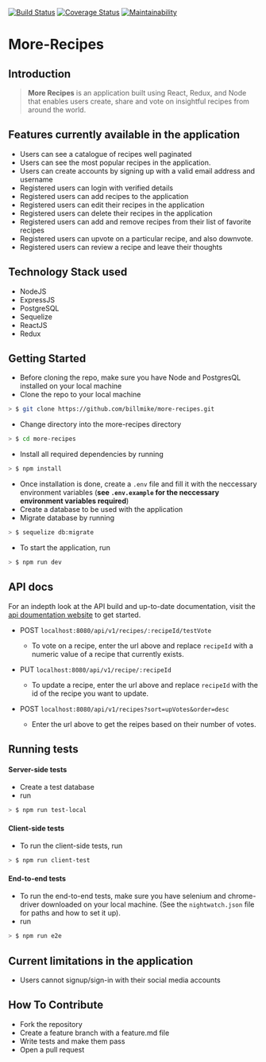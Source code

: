 [![Build Status](https://travis-ci.org/Billmike/More-Recipes.svg?branch=develop)](https://travis-ci.org/Billmike/More-Recipes) [![Coverage Status](https://coveralls.io/repos/github/Billmike/More-Recipes/badge.svg?branch=develop)](https://coveralls.io/github/Billmike/More-Recipes?branch=develop)
[![Maintainability](https://api.codeclimate.com/v1/badges/49c250c64c46d991a656/maintainability)](https://codeclimate.com/github/Billmike/More-Recipes/maintainability)

# More-Recipes

## Introduction

> **More Recipes** is an application built using React, Redux, and Node that enables users create, share and vote on insightful recipes from around the world.

## Features currently available in the application

* Users can see a catalogue of recipes well paginated
* Users can see the most popular recipes in the application.
* Users can create accounts by signing up with a valid email address and username
* Registered users can login with verified details
* Registered users can add recipes to the application
* Registered users can edit their recipes in the application
* Registered users can delete their recipes in the application
* Registered users can add and remove recipes from their list of favorite recipes
* Registered users can upvote on a particular recipe, and also downvote.
* Registered users can review a recipe and leave their thoughts

## Technology Stack used

* NodeJS
* ExpressJS
* PostgreSQL
* Sequelize
* ReactJS
* Redux

## Getting Started

* Before cloning the repo, make sure you have Node and PostgresQL installed on your local machine
* Clone the repo to your local machine

```sh
> $ git clone https://github.com/billmike/more-recipes.git
```

* Change directory into the more-recipes directory

```sh
> $ cd more-recipes
```

* Install all required dependencies by running

```sh
> $ npm install
```

* Once installation is done, create a `.env` file and fill it with the neccessary environment variables (**see `.env.example` for the neccessary environment variables required**)
* Create a database to be used with the application
* Migrate database by running

```sh
> $ sequelize db:migrate
```

* To start the application, run

```sh
> $ npm run dev
```

## API docs

For an indepth look at the API build and up-to-date documentation, visit the [api doumentation website](https://more-recipes-app1.herokuapp.com/api-docs) to get started.

* POST `localhost:8080/api/v1/recipes/:recipeId/testVote`

  * To vote on a recipe, enter the url above and replace `recipeId` with a numeric value of a recipe that currently exists.

* PUT `localhost:8080/api/v1/recipe/:recipeId`
  * To update a recipe, enter the url above and replace `recipeId` with the id of the recipe you want to update.
* POST `localhost:8080/api/v1/recipes?sort=upVotes&order=desc`
  * Enter the url above to get the reipes based on their number of votes.

## Running tests

#### Server-side tests

* Create a test database
* run

```sh
> $ npm run test-local
```

#### Client-side tests

* To run the client-side tests, run

```sh
> $ npm run client-test
```

#### End-to-end tests

* To run the end-to-end tests, make sure you have selenium and chrome-driver downloaded on your local machine. (See the `nightwatch.json` file for paths and how to set it up).
* run

```sh
> $ npm run e2e
```

## Current limitations in the application

* Users cannot signup/sign-in with their social media accounts

## How To Contribute

* Fork the repository
* Create a feature branch with a feature.md file
* Write tests and make them pass
* Open a pull request

